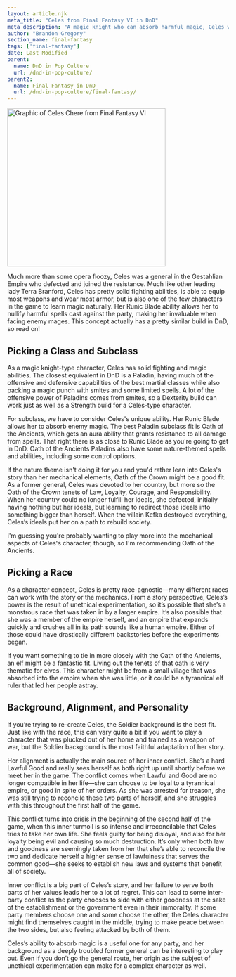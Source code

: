 ```yaml
---
layout: article.njk
meta_title: "Celes from Final Fantasy VI in DnD"
meta_description: "A magic knight who can absorb harmful magic, Celes was a powerful character in Final Fantasy VI. Here's how to build her in DnD."
author: "Brandon Gregory"
section_name: final-fantasy
tags: ['final-fantasy']
date: Last Modified
parent:
  name: DnD in Pop Culture
  url: /dnd-in-pop-culture/
parent2:
  name: Final Fantasy in DnD
  url: /dnd-in-pop-culture/final-fantasy/
---
```


<img
  src="/images/ff6-celes-360.webp"
  srcset="/images/ff6-celes-360.webp 360w,
          /images/ff6-celes-768.webp 768w"
  sizes="(min-width: 768px) 384px,180px"
  alt="Graphic of Celes Chere from Final Fantasy VI"
  class="tiny-hero"
  height="360" width="360" />

Much more than some opera floozy, Celes was a general in the Gestahlian Empire who defected and joined the resistance. Much like other leading lady Terra Branford, Celes has pretty solid fighting abilities, is able to equip most weapons and wear most armor, but is also one of the few characters in the game to learn magic naturally. Her Runic Blade ability allows her to nullify harmful spells cast against the party, making her invaluable when facing enemy mages. This concept actually has a pretty similar build in DnD, so read on!


## Picking a Class and Subclass

As a magic knight-type character, Celes has solid fighting and magic abilities. The closest equivalent in DnD is a Paladin, having much of the offensive and defensive capabilities of the best martial classes while also packing a magic punch with smites and some limited spells. A lot of the offensive power of Paladins comes from smites, so a Dexterity build can work just as well as a Strength build for a Celes-type character.

For subclass, we have to consider Celes's unique ability. Her Runic Blade allows her to absorb enemy magic. The best Paladin subclass fit is Oath of the Ancients, which gets an aura ability that grants resistance to all damage from spells. That right there is as close to Runic Blade as you're going to get in DnD. Oath of the Ancients Paladins also have some nature-themed spells and abilities, including some control options.

If the nature theme isn't doing it for you and you'd rather lean into Celes's story than her mechanical elements, Oath of the Crown might be a good fit. As a former general, Celes was devoted to her country, but more so the Oath of the Crown tenets of Law, Loyalty, Courage, and Responsibility. When her country could no longer fulfill her ideals, she defected, initially having nothing but her ideals, but learning to redirect those ideals into something bigger than herself. When the villain Kefka destroyed everything, Celes’s ideals put her on a path to rebuild society.

I'm guessing you're probably wanting to play more into the mechanical aspects of Celes's character, though, so I'm recommending Oath of the Ancients.


## Picking a Race

As a character concept, Celes is pretty race-agnostic—many different races can work with the story or the mechanics. From a story perspective, Celes’s power is the result of unethical experimentation, so it’s possible that she’s a monstrous race that was taken in by a larger empire. It’s also possible that she was a member of the empire herself, and an empire that expands quickly and crushes all in its path sounds like a human empire. Either of those could have drastically different backstories before the experiments began.

If you want something to tie in more closely with the Oath of the Ancients, an elf might be a fantastic fit. Living out the tenets of that oath is very thematic for elves. This character might be from a small village that was absorbed into the empire when she was little, or it could be a tyrannical elf ruler that led her people astray.


## Background, Alignment, and Personality

If you’re trying to re-create Celes, the Soldier background is the best fit. Just like with the race, this can vary quite a bit if you want to play a character that was plucked out of her home and trained as a weapon of war, but the Soldier background is the most faithful adaptation of her story.

Her alignment is actually the main source of her inner conflict. She’s a hard Lawful Good and really sees herself as both right up until shortly before we meet her in the game. The conflict comes when Lawful and Good are no longer compatible in her life—she can choose to be loyal to a tyrannical empire, or good in spite of her orders. As she was arrested for treason, she was still trying to reconcile these two parts of herself, and she struggles with this throughout the first half of the game.

This conflict turns into crisis in the beginning of the second half of the game, when this inner turmoil is so intense and irreconcilable that Celes tries to take her own life. She feels guilty for being disloyal, and also for her loyalty being evil and causing so much destruction. It’s only when both law and goodness are seemingly taken from her that she’s able to reconcile the two and dedicate herself a higher sense of lawfulness that serves the common good—she seeks to establish new laws and systems that benefit all of society.

Inner conflict is a big part of Celes’s story, and her failure to serve both parts of her values leads her to a lot of regret. This can lead to some inter-party conflict as the party chooses to side with either goodness at the sake of the establishment or the government even in their immorality. If some party members choose one and some choose the other, the Celes character might find themselves caught in the middle, trying to make peace between the two sides, but also feeling attacked by both of them.

Celes’s ability to absorb magic is a useful one for any party, and her background as a deeply troubled former general can be interesting to play out. Even if you don’t go the general route, her origin as the subject of unethical experimentation can make for a complex character as well.
